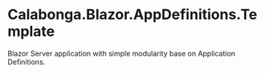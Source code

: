 # Calabonga.Blazor.AppDefinitions.Template
Blazor Server application with simple modularity base on Application Definitions.
